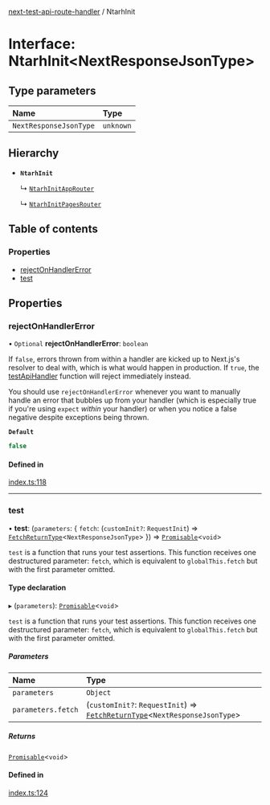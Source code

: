 [next-test-api-route-handler](../README.md) / NtarhInit

# Interface: NtarhInit\<NextResponseJsonType\>

## Type parameters

| Name | Type |
| :------ | :------ |
| `NextResponseJsonType` | `unknown` |

## Hierarchy

- **`NtarhInit`**

  ↳ [`NtarhInitAppRouter`](NtarhInitAppRouter.md)

  ↳ [`NtarhInitPagesRouter`](NtarhInitPagesRouter.md)

## Table of contents

### Properties

- [rejectOnHandlerError](NtarhInit.md#rejectonhandlererror)
- [test](NtarhInit.md#test)

## Properties

### rejectOnHandlerError

• `Optional` **rejectOnHandlerError**: `boolean`

If `false`, errors thrown from within a handler are kicked up to Next.js's
resolver to deal with, which is what would happen in production. If `true`,
the [testApiHandler](../README.md#testapihandler) function will reject immediately instead.

You should use `rejectOnHandlerError` whenever you want to manually handle
an error that bubbles up from your handler (which is especially true if
you're using `expect` _within_ your handler) or when you notice a false
negative despite exceptions being thrown.

**`Default`**

```ts
false
```

#### Defined in

[index.ts:118](https://github.com/Xunnamius/next-test-api-route-handler/blob/5c32fd0/src/index.ts#L118)

___

### test

• **test**: (`parameters`: \{ `fetch`: (`customInit?`: `RequestInit`) => [`FetchReturnType`](../README.md#fetchreturntype)\<`NextResponseJsonType`\>  }) => [`Promisable`](../README.md#promisable)\<`void`\>

`test` is a function that runs your test assertions. This function receives
one destructured parameter: `fetch`, which is equivalent to
`globalThis.fetch` but with the first parameter omitted.

#### Type declaration

▸ (`parameters`): [`Promisable`](../README.md#promisable)\<`void`\>

`test` is a function that runs your test assertions. This function receives
one destructured parameter: `fetch`, which is equivalent to
`globalThis.fetch` but with the first parameter omitted.

##### Parameters

| Name | Type |
| :------ | :------ |
| `parameters` | `Object` |
| `parameters.fetch` | (`customInit?`: `RequestInit`) => [`FetchReturnType`](../README.md#fetchreturntype)\<`NextResponseJsonType`\> |

##### Returns

[`Promisable`](../README.md#promisable)\<`void`\>

#### Defined in

[index.ts:124](https://github.com/Xunnamius/next-test-api-route-handler/blob/5c32fd0/src/index.ts#L124)

